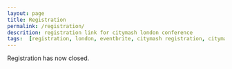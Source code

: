 ```yaml
---
layout: page
title: Registration
permalink: /registration/
descrition: registration link for citymash london conference
tags:  [registration, london, eventbrite, citymash registration, citymash, city university]
---
```


Registration has now closed. 
